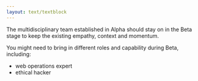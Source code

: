 ```yaml
---
layout: text/textblock
---
```


The multidisciplinary team established in Alpha should stay on in the Beta stage to keep the existing empathy, context and momentum.

You might need to bring in different roles and capability during Beta, including:
- web operations expert
- ethical hacker
